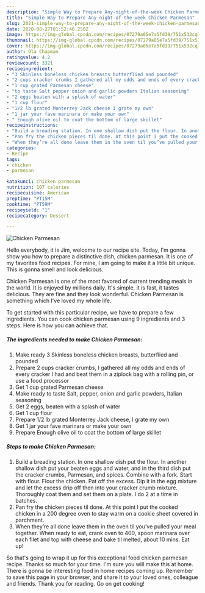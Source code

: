 ```yaml
---
description: "Simple Way to Prepare Any-night-of-the-week Chicken Parmesan"
title: "Simple Way to Prepare Any-night-of-the-week Chicken Parmesan"
slug: 2021-simple-way-to-prepare-any-night-of-the-week-chicken-parmesan
date: 2020-08-27T01:52:46.250Z
image: https://img-global.cpcdn.com/recipes/07279a05e7a5fd39/751x532cq70/chicken-parmesan-recipe-main-photo.jpg
thumbnail: https://img-global.cpcdn.com/recipes/07279a05e7a5fd39/751x532cq70/chicken-parmesan-recipe-main-photo.jpg
cover: https://img-global.cpcdn.com/recipes/07279a05e7a5fd39/751x532cq70/chicken-parmesan-recipe-main-photo.jpg
author: Ola Chapman
ratingvalue: 4.2
reviewcount: 3321
recipeingredient:
- "3 Skinless boneless chicken breasts butterflied and pounded"
- "2 cups cracker crumbs I gathered all my odds and ends of every cracker I had and beat them in a ziplock bag with a rolling pin or use a food processor"
- "1 cup grated Parmesan cheese"
- "to taste Salt pepper onion and garlic powders Italian seasoning"
- "2 eggs beaten with a splash of water"
- "1 cup flour"
- "1/2 lb grated Monterrey Jack cheese I grate my own"
- "1 jar your fave marinara or make your own"
- " Enough olive oil to coat the bottom of large skillet"
recipeinstructions:
- "Build a breading station. In one shallow dish put the flour. In another shallow dish put your beaten eggs and water, and in the third dish put the cracker crumbs, Parmesan, and spices. Combine with a fork. Start with flour. Flour the chicken. Pat off the excess. Dip it in the egg mixture and let the excess drip off then into your cracker crumb mixture. Thoroughly coat them and set them on a plate. I do 2 at a time in batches."
- "Pan fry the chicken pieces til done. At this point I put the cooked chicken in a 200 degree oven to stay warm on a cookie sheet covered in parchment."
- "When they’re all done leave them in the oven til you’ve pulled your meal together. When ready to eat, crank oven to 400, spoon marinara over each filet and top with cheese and bake til melted, about 10 mins. Eat up!"
categories:
- Recipe
tags:
- chicken
- parmesan

katakunci: chicken parmesan 
nutrition: 107 calories
recipecuisine: American
preptime: "PT15M"
cooktime: "PT59M"
recipeyield: "1"
recipecategory: Dessert

---
```



![Chicken Parmesan](https://img-global.cpcdn.com/recipes/07279a05e7a5fd39/751x532cq70/chicken-parmesan-recipe-main-photo.jpg)

Hello everybody, it is Jim, welcome to our recipe site. Today, I'm gonna show you how to prepare a distinctive dish, chicken parmesan. It is one of my favorites food recipes. For mine, I am going to make it a little bit unique. This is gonna smell and look delicious.



Chicken Parmesan is one of the most favored of current trending meals in the world. It is enjoyed by millions daily. It's simple, it is fast, it tastes delicious. They are fine and they look wonderful. Chicken Parmesan is something which I've loved my whole life.


To get started with this particular recipe, we have to prepare a few ingredients. You can cook chicken parmesan using 9 ingredients and 3 steps. Here is how you can achieve that.

<!--inarticleads1-->

##### The ingredients needed to make Chicken Parmesan:

1. Make ready 3 Skinless boneless chicken breasts, butterflied and pounded
1. Prepare 2 cups cracker crumbs, I gathered all my odds and ends of every cracker I had and beat them in a ziplock bag with a rolling pin, or use a food processor
1. Get 1 cup grated Parmesan cheese
1. Make ready to taste Salt, pepper, onion and garlic powders, Italian seasoning
1. Get 2 eggs, beaten with a splash of water
1. Get 1 cup flour
1. Prepare 1/2 lb grated Monterrey Jack cheese, I grate my own
1. Get 1 jar your fave marinara or make your own
1. Prepare  Enough olive oil to coat the bottom of large skillet




<!--inarticleads2-->

##### Steps to make Chicken Parmesan:

1. Build a breading station. In one shallow dish put the flour. In another shallow dish put your beaten eggs and water, and in the third dish put the cracker crumbs, Parmesan, and spices. Combine with a fork. Start with flour. Flour the chicken. Pat off the excess. Dip it in the egg mixture and let the excess drip off then into your cracker crumb mixture. Thoroughly coat them and set them on a plate. I do 2 at a time in batches.
1. Pan fry the chicken pieces til done. At this point I put the cooked chicken in a 200 degree oven to stay warm on a cookie sheet covered in parchment.
1. When they’re all done leave them in the oven til you’ve pulled your meal together. When ready to eat, crank oven to 400, spoon marinara over each filet and top with cheese and bake til melted, about 10 mins. Eat up!




So that's going to wrap it up for this exceptional food chicken parmesan recipe. Thanks so much for your time. I'm sure you will make this at home. There is gonna be interesting food in home recipes coming up. Remember to save this page in your browser, and share it to your loved ones, colleague and friends. Thank you for reading. Go on get cooking!
